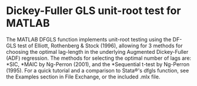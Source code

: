 # Dickey-Fuller GLS unit-root test for MATLAB

The MATLAB DFGLS function implements unit-root testing using the DF-GLS test of Elliott, Rothenberg & Stock (1996), allowing for 3 methods for choosing the optimal lag-length in the underlying Augmented Dickey-Fuller (ADF) regression. The methods for selecting the optimal number of lags are: 
*SIC, 
*MAIC by Ng-Perron (2001), and the 
*Sequential t-test by Ng-Perron (1995). 
For a quick tutorial and a comparison to Stata®'s dfgls function, see the Examples section in File Exchange, or the included .mlx file. 

